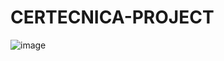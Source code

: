 # CERTECNICA-PROJECT

![image](https://user-images.githubusercontent.com/119613561/205103421-58a539eb-7385-474a-919a-75de2696a22d.png)
